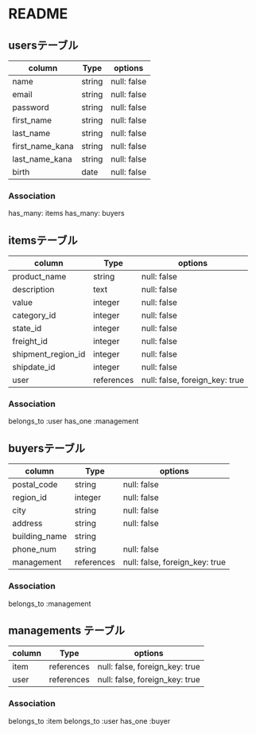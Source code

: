 # README

## usersテーブル

| column          | Type    | options     | 
| --------------- | ------  | ----------- |
| name            | string  | null: false |
| email           | string  | null: false |
| password        | string  | null: false |
| first_name      | string  | null: false |
| last_name       | string  | null: false |
| first_name_kana | string  | null: false |
| last_name_kana  | string  | null: false |
| birth           | date    | null: false |

### Association
 has_many: items
 has_many: buyers


## itemsテーブル

| column             | Type       | options                        |
| ------------------ | ---------- | ------------------------------ |
| product_name       | string     | null: false                    |
| description        | text       | null: false                    |
| value              | integer    | null: false                    |
| category_id        | integer    | null: false                    |
| state_id           | integer    | null: false                    |
| freight_id         | integer    | null: false                    |
| shipment_region_id | integer    | null: false                    |
| shipdate_id        | integer    | null: false                    |
| user               | references | null: false, foreign_key: true |

### Association
 belongs_to :user
 has_one :management


## buyersテーブル

| column        | Type       | options                        |
| ------------- | ---------- | ------------------------------ |
| postal_code   | string     | null: false                    |
| region_id     | integer    | null: false                    |
| city          | string     | null: false                    |
| address       | string     | null: false                    |
| building_name | string     |                                |
| phone_num     | string     | null: false                    |
| management    | references | null: false, foreign_key: true |

### Association
 belongs_to :management


## managements テーブル

| column | Type       | options                        |
| -------| ---------  | ------------------------------ |
| item   | references | null: false, foreign_key: true |
| user   | references | null: false, foreign_key: true |

### Association
 belongs_to :item
 belongs_to :user
 has_one :buyer